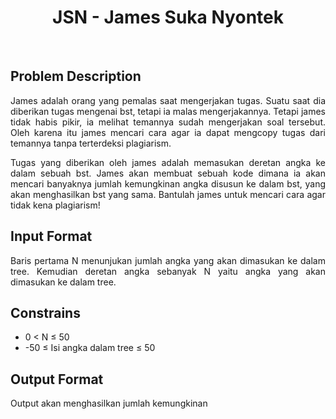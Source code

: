 <h1 align="center">JSN - James Suka Nyontek</h1>
<br>

## Problem Description
<p align="justify">James adalah orang yang pemalas saat mengerjakan tugas. Suatu saat dia
diberikan tugas mengenai bst, tetapi ia malas mengerjakannya. Tetapi james tidak
habis pikir, ia melihat temannya sudah mengerjakan soal tersebut. Oleh karena itu
james mencari cara agar ia dapat mengcopy tugas dari temannya tanpa terterdeksi
plagiarism.</p>
<p align="justify">Tugas yang diberikan oleh james adalah memasukan deretan angka ke dalam
sebuah bst. James akan membuat sebuah kode dimana ia akan mencari banyaknya
jumlah kemungkinan angka disusun ke dalam bst, yang akan menghasilkan bst yang
sama. Bantulah james untuk mencari cara agar tidak kena plagiarism!</p>

## Input Format
<p align="justify">Baris pertama N menunjukan jumlah angka yang akan dimasukan ke dalam tree.
Kemudian deretan angka sebanyak N yaitu angka yang akan dimasukan ke dalam
tree.
</p>

## Constrains
- 0 < N ≤ 50
- -50 ≤ Isi angka dalam tree ≤ 50

## Output Format
<p align="justify">Output akan menghasilkan jumlah kemungkinan
</p>
